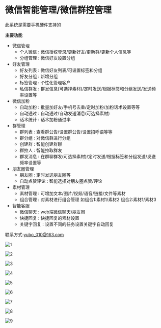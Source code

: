 # 微信智能管理/微信群控管理

此系统是需要手机硬件支持的

**主要功能**

- 微信管理
  - 个人微信 : 微信授权登录/更新好友/更新群/更新个人信息等
  - 分组管理 : 微信好友设置分组
- 好友管理
  - 好友列表 : 微信好友列表/可设置标签和分组
  - 好友分组 : 新增分组
  - 标签管理 : 个性化管理客户
  - 私信群发 : 群发信息(可选择素材)/定时发送/根据标签和分组发送/发送频率设置等
- 微信加粉
  - 自动加粉 : 批量加好友/手机号去重/定时加粉/加粉话术设置等等
  - 自动通过 : 自动通过/自动发送消息(可选择素材)
  - 话术统计 : 话术加粉通过率
- 群管理
  - 群列表 : 查看群公告/设置群公告/设置招呼语等等
  - 群分组 : 对微信群进行分组
  - 创建群 : 智能创建群聊
  - 群拉人 : 智能拉取群友
  - 群发消息 : 在群聊群发(可选择素材)/定时发送/根据标签和分组发送/发送频率设置等
- 朋友圈管理
  - 朋友圈 : 定时发送朋友圈等
  - 自动点赞评论 : 智能选择对朋友圈点赞/评论
- 素材管理
  - 素材管理 : 可增加文本/图片/视频/语音/链接/文件等素材
  - 组合管理 : 对素材进行组合管理 如组合1:素材1/素材2 组合2:素材1/素材3
- 智能客服
  - 微信聊天 : web端微信聊天/朋友圈
  - 快捷回复 : 快捷回复的素材设置
  - 关键字回复 : 设置不同的任务设置关键字自动回复



联系方式:yubo_010@163.com



![1](https://file.xinfu1818.com/pic/images/1.png)

![2](https://file.xinfu1818.com/pic/images/2.png)

![3](https://file.xinfu1818.com/pic/images/3.png)

![4](https://file.xinfu1818.com/pic/images/4.png)

![5](https://file.xinfu1818.com/pic/images/5.png)

![6](https://file.xinfu1818.com/pic/images/6.png)

![7](https://file.xinfu1818.com/pic/images/7.png)

![8](https://file.xinfu1818.com/pic/images/8.png)

![9](https://file.xinfu1818.com/pic/images/9.png)



